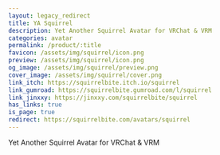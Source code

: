 ```yaml
---
layout: legacy_redirect
title: YA Squirrel
description: Yet Another Squirrel Avatar for VRChat & VRM
categories: avatar
permalink: /product/:title
favicon: /assets/img/squirrel/icon.png
preview: /assets/img/squirrel/icon.png
og_image: /assets/img/squirrel/preview.png
cover_image: /assets/img/squirrel/cover.png
link_itch: https://squirrelbite.itch.io/squirrel
link_gumroad: https://squirrelbite.gumroad.com/l/squirrel
link_jinxxy: https://jinxxy.com/squirrelbite/squirrel
has_links: true
is_page: true
redirect: https://squirrelbite.com/avatars/squirrel
---
```

Yet Another Squirrel Avatar for VRChat & VRM